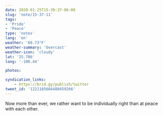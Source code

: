 ```yaml
---
date: 2020-01-25T15:39:37-06:00
slug: 'note/15-37-11'
tags:
- 'Pride'
- 'Peace'
type: 'notes'
lang: 'en'
weather: '69.73°F'
weather-summary: 'Overcast'
weather-icon: 'cloudy'
lat: '25.786'
long: '-100.44'

photos:

syndication_links:
    - https://brid.gy/publish/twitter
tweet_id: '1221185666488459266'
---
```

Now more than ever, we rather want to be individually right than at peace with each other.

 
